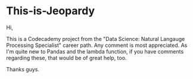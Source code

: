 # This-is-Jeopardy
Hi,

This is a Codecademy project from the "Data Science: Natural Langauge Processing Specialist" career path. Any comment is most appreciated.
As I'm quite new to Pandas and the lambda function, if you have comments regarding these, that would be of great help, too.

Thanks guys. 
